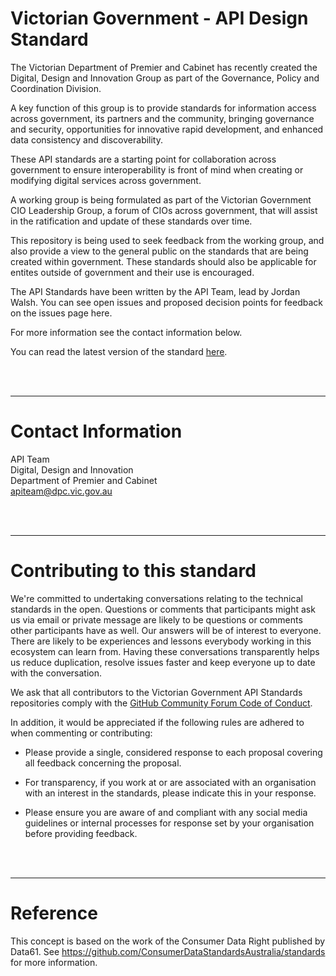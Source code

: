 # Victorian Government - API Design Standard

The Victorian Department of Premier and Cabinet has recently created the Digital, Design and Innovation Group as part of the Governance, Policy and Coordination Division.

A key function of this group is to provide standards for information access across government, its partners and the community, bringing governance and security, opportunities for innovative rapid development, and enhanced data consistency and discoverability.​

These API standards are a starting point for collaboration across government to ensure interoperability is front of mind when creating or modifying digital services across government.

A working group is being formulated as part of the Victorian Government CIO Leadership Group, a forum of CIOs across government, that will assist in the ratification and update of these standards over time.

This repository is being used to seek feedback from the working group, and also provide a view to the general public on the standards that are being created within government.  These standards should also be applicable for entites outside of government and their use is encouraged.

The API Standards have been written by the API Team, lead by Jordan Walsh.  You can see open issues and proposed decision points for feedback on the issues page here.

For more information see the contact information below.

You can read the latest version of the standard [here](api-standards.md).


<br /><br />
______________________________________________________________________________
# Contact Information

API Team<br/>
Digital, Design and Innovation<br/>
Department of Premier and Cabinet<br/>
[apiteam@dpc.vic.gov.au](mailto:apiteam@dpc.vic.gov.au)


<br /><br />
______________________________________________________________________________

# Contributing to this standard 

We're committed to undertaking conversations relating to the technical standards in the open. Questions or comments that participants might ask us via email or private message are likely to be questions or comments other participants have as well. Our answers will be of interest to everyone. There are likely to be experiences and lessons everybody working in this ecosystem can learn from. Having these conversations transparently helps us reduce duplication, resolve issues faster and keep everyone up to date with the conversation.

We ask that all contributors to the Victorian Government API Standards repositories comply with the [GitHub Community Forum Code of Conduct](https://help.github.com/articles/github-community-forum-code-of-conduct/).

In addition, it would be appreciated if the following rules are adhered to when commenting or contributing:

- Please provide a single, considered response to each proposal covering all feedback concerning the proposal.

- For transparency, if you work at or are associated with an organisation with an interest in the standards, please indicate this in your response.

- Please ensure you are aware of and compliant with any social media guidelines or internal processes for response set by your organisation before providing feedback.


<br /><br />
______________________________________________________________________________
# Reference

This concept is based on the work of the Consumer Data Right published by Data61. See https://github.com/ConsumerDataStandardsAustralia/standards for more information.
